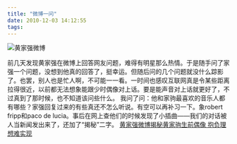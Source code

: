 ```yaml
---
title: "微博一问"
date: 2010-12-03 14:12:55
tags:
---
```


![黄家强微博](../../../images/2010/12/1111111.jpg "黄家强微博") 

前几天发现黄家强在微博上回答网友问题，难得有明星那么热情。于是随手问了家强一个问题，没想到他真的回答了，挺幸运。但随后问的几个问题就没什么踪影了。也罢，别人也是忙人啊，不可能一一看。一时间也感叹互联网真是令某些距离拉得很近，以前都无法想象能跟少时偶像对上话。要是能声音对上话就更好了，不过真到了那时候，也不知道该问些什么。 我问了问：他和家驹最喜欢的音乐人都有哪些？家强回复过来的有些真还不怎么听说。有空可以再补习一下。象robert fripp和paco de lucia。事后在网上查他们的时候发现了小插曲——我们的对话被人当新闻发出来了，还加了“揭秘”二字。 [黄家强微博揭秘黄家驹生前偶像 抱负理想难实现](http://news.xinmin.cn/rollnews/2010/12/01/8053748.html)